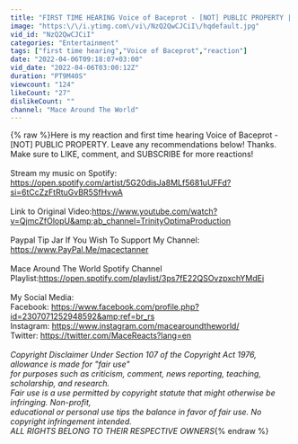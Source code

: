 ```yaml
---
title: "FIRST TIME HEARING Voice of Baceprot - [NOT] PUBLIC PROPERTY | reaction"
image: "https:\/\/i.ytimg.com\/vi\/NzQ2QwCJCiI\/hqdefault.jpg"
vid_id: "NzQ2QwCJCiI"
categories: "Entertainment"
tags: ["first time hearing","Voice of Baceprot","reaction"]
date: "2022-04-06T09:18:07+03:00"
vid_date: "2022-04-06T03:00:12Z"
duration: "PT9M40S"
viewcount: "124"
likeCount: "27"
dislikeCount: ""
channel: "Mace Around The World"
---
```

{% raw %}Here is my reaction and first time hearing Voice of Baceprot - [NOT] PUBLIC PROPERTY. Leave any recommendations below! Thanks. Make sure to LIKE, comment, and SUBSCRIBE for more reactions!<br /><br />Stream my music on Spotify: <a rel="nofollow" target="blank" href="https://open.spotify.com/artist/5G20disJa8MLf5681uUFFd?si=6tCcZzFtRtuGvBR5SfHvwA">https://open.spotify.com/artist/5G20disJa8MLf5681uUFFd?si=6tCcZzFtRtuGvBR5SfHvwA</a><br /><br />Link to Original Video:<a rel="nofollow" target="blank" href="https://www.youtube.com/watch?v=QjmcZfOlopU&amp;ab_channel=TrinityOptimaProduction">https://www.youtube.com/watch?v=QjmcZfOlopU&amp;ab_channel=TrinityOptimaProduction</a><br /><br />Paypal Tip Jar If You Wish To Support My Channel:<br /><a rel="nofollow" target="blank" href="https://www.PayPal.Me/macectanner">https://www.PayPal.Me/macectanner</a><br /><br />Mace Around The World Spotify Channel Playlist:<a rel="nofollow" target="blank" href="https://open.spotify.com/playlist/3ps7fE22QSOvzpxchYMdEi">https://open.spotify.com/playlist/3ps7fE22QSOvzpxchYMdEi</a><br /><br />My Social Media:<br />Facebook: <a rel="nofollow" target="blank" href="https://www.facebook.com/profile.php?id=2307071252948592&amp;ref=br_rs">https://www.facebook.com/profile.php?id=2307071252948592&amp;ref=br_rs</a><br />Instagram: <a rel="nofollow" target="blank" href="https://www.instagram.com/macearoundtheworld/">https://www.instagram.com/macearoundtheworld/</a><br />Twitter: <a rel="nofollow" target="blank" href="https://twitter.com/MaceReacts?lang=en">https://twitter.com/MaceReacts?lang=en</a><br /><br />*Copyright Disclaimer Under Section 107 of the Copyright Act 1976, allowance is made for &quot;fair use&quot; <br />for purposes such as criticism, comment, news reporting, teaching, scholarship, and research. <br />Fair use is a use permitted by copyright statute that might otherwise be infringing. Non-profit, <br />educational or personal use tips the balance in favor of fair use. No copyright infringement intended. <br />ALL RIGHTS BELONG TO THEIR RESPECTIVE OWNERS*{% endraw %}
